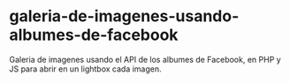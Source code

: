 # galeria-de-imagenes-usando-albumes-de-facebook
Galeria de imagenes usando el API de los albumes de Facebook, en PHP y JS para abrir en un lightbox cada imagen.
